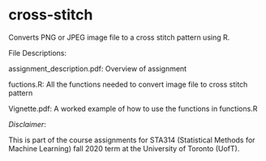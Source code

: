 # cross-stitch
Converts PNG or JPEG image file to a cross stitch pattern using R.


File Descriptions:

assignment_description.pdf: Overview of assignment

fuctions.R: All the functions needed to convert image file to cross stitch pattern

Vignette.pdf: A worked example of how to use the functions in functions.R


*Disclaimer*: 

This is part of the course assignments for STA314 (Statistical Methods for Machine Learning) fall 2020 term at the University of Toronto (UofT).
